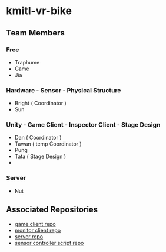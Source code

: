 # kmitl-vr-bike

## Team Members
### Free
- Traphume
- Game
- Jia

### Hardware - Sensor - Physical Structure
- Bright ( Coordinator )
- Sun

### Unity - Game Client - Inspector Client - Stage Design
- Dan ( Coordinator )
- Tawan ( temp Coordinator )
- Pung
- Tata ( Stage Design )
- 

### Server
- Nut

## Associated Repositories
- [game client repo]()
- [monitor client repo]()
- [server repo]()
- [sensor controller script repo]()
